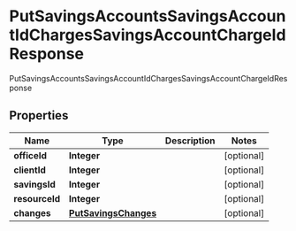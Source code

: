 

# PutSavingsAccountsSavingsAccountIdChargesSavingsAccountChargeIdResponse

PutSavingsAccountsSavingsAccountIdChargesSavingsAccountChargeIdResponse
## Properties

Name | Type | Description | Notes
------------ | ------------- | ------------- | -------------
**officeId** | **Integer** |  |  [optional]
**clientId** | **Integer** |  |  [optional]
**savingsId** | **Integer** |  |  [optional]
**resourceId** | **Integer** |  |  [optional]
**changes** | [**PutSavingsChanges**](PutSavingsChanges.md) |  |  [optional]



